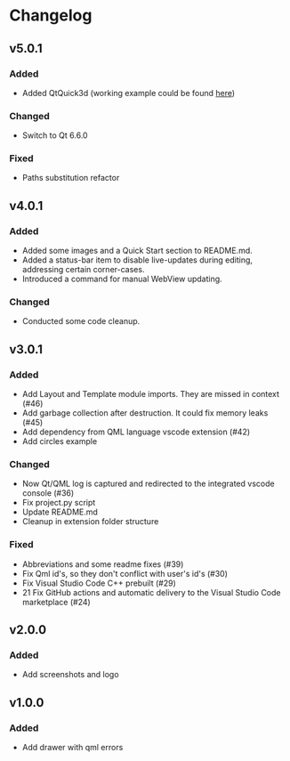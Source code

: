 # Changelog

## v5.0.1

### Added

* Added QtQuick3d (working example could be found [here](https://doc.qt.io/qt-6/qtquick3d-intro-main-qml.html))

### Changed

* Switch to Qt 6.6.0

### Fixed

* Paths substitution refactor

## v4.0.1

### Added

* Added some images and a Quick Start section to README.md.
* Added a status-bar item to disable live-updates during editing, addressing
  certain corner-cases.
* Introduced a command for manual WebView updating.

### Changed

* Conducted some code cleanup.

## v3.0.1

### Added

* Add Layout and Template module imports. They are missed in context (#46)
* Add garbage collection after destruction. It could fix memory leaks (#45)
* Add dependency from QML language vscode extension (#42)
* Add circles example

### Changed

* Now Qt/QML log is captured and redirected to the integrated vscode console (#36)
* Fix project.py script
* Update README.md
* Cleanup in extension folder structure

### Fixed

* Abbreviations and some readme fixes (#39)
* Fix Qml id's, so they don't conflict with user's id's (#30)
* Fix Visual Studio Code C++ prebuilt (#29)
* 21 Fix GitHub actions and automatic delivery to the Visual Studio Code
  marketplace (#24)

## v2.0.0

### Added

* Add screenshots and logo

## v1.0.0

### Added

* Add drawer with qml errors
